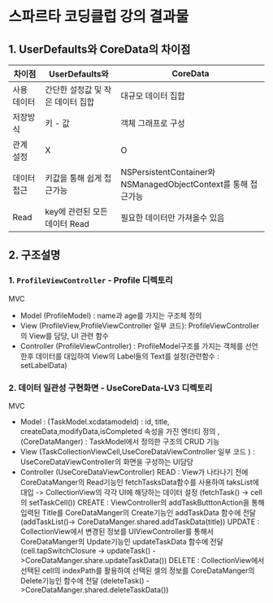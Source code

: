 # 스파르타 코딩클럽 강의  결과물
## 1. UserDefaults와 CoreData의 차이점
|차이점|UserDefaults와|CoreData|
|------|---|---|
|사용 데이터|간단한 설정값 및 작은 데이터 집합|대규모 데이터 집합|
|저장방식|키 - 값| 객체 그래프로 구성|
|관계 설정|X|O|
|데이터 접근|키값을 통해 쉽게 접근가능|NSPersistentContainer와 NSManagedObjectContext를 통해 접근가능|
|Read|key에 관련된 모든 데이터 Read|필요한 데이터만 가져올수 있음|
## 2. 구조설명
### 1. `ProfileViewController` - Profile 디렉토리
MVC
- Model (ProfileModel) : name과 age를 가지는 구조체 정의
- View (ProfileView,ProfileViewController 일부 코드): ProfileViewController의 View를 담당, UI 관련 함수
- Controller (ProfileViewController) : ProfileModel구조를 가지는 객체를 선언한후 데이터를 대입하여 View의 Label들의 Text를 설정(관련함수 : setLabelData)
### 2. 데이터 일관성 구현화면 - UseCoreData-LV3 디렉토리
MVC
- Model : (TaskModel.xcdatamodeld) : id, title, createData,modifyData,isCompleted 속성을 가진 엔터티 정의 ,(CoreDataManger) : TaskModel에서 정의한 구조의 CRUD 기능
- View (TaskCollectionViewCell,UseCoreDataViewController 일부 코드 ) : UseCoreDataViewController의 화면을 구성하는 UI담당
- Controller (UseCoreDataViewController)
  READ : View가 나타나기 전에 CoreDataManger의 Read기능인 fetchTasksData함수를 사용하여 taksList에 대입 -> CollectionView의 각각 UI에 해당하는 데이터 설정 (fetchTask() -> cell의 setTaskCell())
  CREATE : ViewController의 addTaskButttonAction을 통해 입력된 Title를 CoreDataManger의 Create기능인 addTaskData 함수에 전달 (addTaskList()-> CoreDataManger.shared.addTaskData(title))
  UPDATE : CollectionView에서 변경된 정보를 UIViewController를 통해서 CoreDataManger의 Update기능인 updateTaskData 함수에 전달 (cell.tapSwitchClosure -> updateTask() ->CoreDataManger.share.updateTaskData())
  DELETE : CollectionView에서 선택된 cell의 indexPath를 활용하여 선택된 셀의 정보를 CoreDataManger의 Delete기능인 함수에 전달 (deleteTask() ->CoreDataManger.shared.deleteTaskData())
